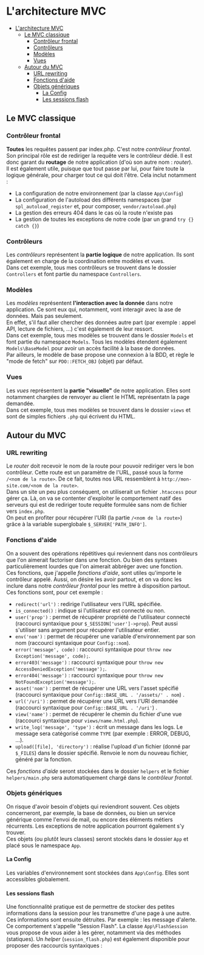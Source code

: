 # L'architecture MVC

- [L'architecture MVC](#larchitecture-mvc)
  - [Le MVC classique](#le-mvc-classique)
    - [Contrôleur frontal](#contrôleur-frontal)
    - [Contrôleurs](#contrôleurs)
    - [Modèles](#modèles)
    - [Vues](#vues)
  - [Autour du MVC](#autour-du-mvc)
    - [URL rewriting](#url-rewriting)
    - [Fonctions d'aide](#fonctions-daide)
    - [Objets génériques](#objets-génériques)
      - [La Config](#la-config)
      - [Les sessions flash](#les-sessions-flash)

## Le MVC classique

### Contrôleur frontal
**Toutes** les requêtes passent par index.php. C'est notre *contrôleur frontal*.  
Son principal rôle est de rediriger la requête vers le contrôleur dédié. Il est donc garant du **routage** de notre application (d'où son autre nom : *router*).  
Il est également utile, puisque que tout passe par lui, pour faire toute la logique générale, pour charger tout ce qui doit l'être. Cela inclut notamment :
- La configuration de notre environnement (par la classe `App\Config`)
- La configuration de l'autoload des différents namespaces (par `spl_autoload_register` et, pour composer, `vendor/autoload.php`)
- La gestion des erreurs 404 dans le cas où la route n'existe pas
- La gestion de toutes les exceptions de notre code (par un grand `try {} catch {}`)

### Contrôleurs
Les *contrôleurs* représentent la **partie logique** de notre application. Ils sont également en charge de la coordination entre modèles et vues.  
Dans cet exemple, tous mes contrôleurs se trouvent dans le dossier `Controllers` et font partie du namespace `Controllers`.

### Modèles
Les *modèles* représentent **l'interaction avec la donnée** dans notre application. Ce sont eux qui, notamment, vont interagir avec la ase de données. Mais pas seulement.  
En effet, s'il faut aller chercher des données autre part (par exemple : appel API, lecture de fichiers, ...) c'est également de leur ressort.  
Dans cet exemple, tous mes modèles se trouvent dans le dossier `Models` et font partie du namespace `Models`. Tous les modèles étendent également `Models\BaseModel` pour avoir un accès facilité à la base de données.  
Par ailleurs, le modèle de base propose une connexion à la BDD, et règle le "mode de fetch" sur `PDO::FETCH_OBJ` (objet) par défaut.

### Vues
Les *vues* représentent la **partie "visuelle"** de notre application. Elles sont notamment chargées de renvoyer au client le HTML représentatn la page demandée.  
Dans cet exemple, tous mes modèles se trouvent dans le dossier `views` et sont de simples fichiers `.php` qui écrivent du HTML.

## Autour du MVC

### URL rewriting
Le *router* doit recevoir le nom de la route pour pouvoir rediriger vers le bon contrôleur. Cette route est un paramètre de l'URL, passé sous la forme `/<nom de la route>`. De ce fait, toutes nos URL ressemblent à `http://mon-site.com/<nom de la route>`.  
Dans un site un peu plus conséquent, on utiliserait un fichier `.htaccess` pour gérer ça. Là, on va se contenter d'exploiter le comportement natif des serveurs qui est de rediriger toute requête formulée sans nom de fichier vers `index.php`.  
On peut en profiter pour récupérer l'URI (la partie `/<nom de la route>`) grâce à la variable superglobale `$_SERVER['PATH_INFO']`.

### Fonctions d'aide
On a souvent des opérations répétitives qui reviennent dans nos contrôleurs que l'on aimerait factoriser dans une fonction. Ou bien des syntaxes particulièrement lourdes que l'on aimerait abbréger avec une fonction.  
Ces fonctions, que j'appelle *fonctions d'aide*, sont utiles qu'importe le contrôleur appelé. Aussi, on désire les avoir partout, et on va donc les inclure dans notre *contrôleur frontal* pour les mettre à disposition partout.  
Ces fonctions sont, pour cet exemple : 
- `redirect('url')` : redirige l'utilisateur vers l'URL spécifiée.
- `is_connected()` : indique si l'utilisateur est connecté ou non.
- `user('prop')` : permet de récupérer propriété de l'utilisateur connecté (raccourci syntaxique pour `$_SESSION['user']->prop`). Peut aussi s'utiliser sans argument pour récupérer l'utilisateur entier.  
- `env('nom')` : permet de récupérer une variable d'environnement par son nom (raccourci syntaxique pour `Config::nom`).
- `error('message', code)` : raccourci syntaxique pour `throw new Exception('message', code);`.
- `error403('message')` : raccourci syntaxique pour `throw new AccessDeniedException('message');`.
- `error404('message')` : raccourci syntaxique pour `throw new NotFoundException('message');`.
- `asset('nom')` : permet de récupérer une URL vers l'asset spécifié (raccourci syntaxique pour `Config::BASE_URL . '/assets/' . nom`) . 
- `url('/uri')` : permet de récupérer une URL vers l'URI demandée (raccourci syntaxique pour `Config::BASE_URL . '/uri'`) . 
- `view('name')` : permet de récupérer le chemin du fichier d'une vue (raccourci syntaxique pour `views/name.html.php`).
- `write_log('message', 'type')` : écrit un message dans les logs. Le message sera catégorisé comme `TYPE` (par exemple : ERROR, DEBUG, ...).
- `upload([file], 'directory')` : réalise l'upload d'un fichier (donné par `$_FILES`) dans le dossier spécifié. Renvoie le nom du nouveau fichier, généré par la fonction.  
  
Ces *fonctions d'aide* seront stockées dans le dossier `helpers` et le fichier `helpers/main.php` sera automatiquement chargé dans le *contrôleur frontal*.

### Objets génériques
On risque d'avoir besoin d'objets qui reviendront souvent. Ces objets concerneront, par exemple, la base de données, ou bien un service générique comme l'envoi de mail, ou encore des éléments métiers récurrents. Les exceptions de notre application pourront également s'y trouver.  
Ces objets (ou plutôt leurs classes) seront stockés dans le dossier `App` et placé sous le namespace `App`.

#### La Config
Les variables d'environnement sont stockées dans `App\Config`. Elles sont accessibles globalement.

#### Les sessions flash
Une fonctionnalité pratique est de permettre de stocker des petites informations dans la session pour les transmettre d'une page à une autre. Ces informations sont ensuite détruites. Par exemple : les message d'alerte.  
Ce comportement s'appelle "Session Flash". La classe `App\FlashSession` vous propose de vous aider à les gérer, notamment via des méthodes (statiques). Un *helper* (`session_flash.php`) est également disponible pour proposer des raccourcis syntaxiques :
